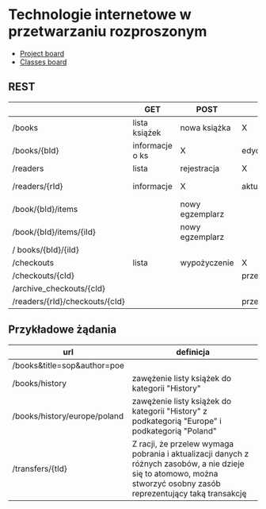 # Technologie internetowe w przetwarzaniu rozproszonym

* [Project board](https://github.com/pietersweter/technologie-internetowe-w-przetwarzaniu-rozproszonym/projects/1?add_cards_query=is%3Aopen)
* [Classes board](https://github.com/pietersweter/technologie-internetowe-w-przetwarzaniu-rozproszonym/projects/2)

## REST

|                | GET             | POST           | PUT              | DELETE           | PATCH            |
|----------------|-----------------|----------------|------------------|------------------|------------------|
| /books         |  lista książek  | nowa książka   | X                | X                | X                |
| /books/{bId}   | informacje o ks | X              | edycja           | usunięcie ks     | aktualizacja ks  |
| /readers       | lista           | rejestracja    | X                | X                |                  |
| /readers/{rId} | informacje      | X              | aktualizacja     | zamknięcie konta |                  |
| /book/{bId}/items |              | nowy egzemplarz|                  |                  |                  |
| /book/{bId}/items/{iId} |        | nowy egzemplarz|                  |                  |                  |
| / books/{bId}/{iId} |            |                |                  |                  |                  |
| /checkouts     | lista           | wypożyczenie   | X                | X                |                  |
| /checkouts/{cId} |               |                | przedłużenie     | zwrot            |                  |
| /archive_checkouts/{cId} |       |                |                  |                  |                  |
| /readers/{rId}/checkouts/{cId} |        |         | przedłużenie     | zwrot            |                  |



## Przykładowe żądania
| url | definicja |
| --- | --------- |
| /books&title=sop&author=poe |  |
| /books/history | zawężenie listy książek do kategorii "History" |
| /books/history/europe/poland | zawężenie listy książek do kategorii "History" z podkategorią "Europe" i podkategorią "Poland" |
| /transfers/{tId} | Z racji, że przelew wymaga pobrania i aktualizacji danych z różnych zasobów, a nie dzieje się to atomowo, można stworzyć osobny zasób reprezentujący taką transakcję |


